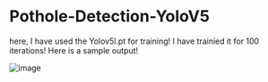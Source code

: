 # Pothole-Detection-YoloV5

here, I have used the Yolov5l.pt for training! I have trainied it for 100 iterations! 
Here is a sample output! 

![image](https://user-images.githubusercontent.com/20862520/156115286-8c84befa-a168-4086-afcd-06aa142c0cfb.png)
